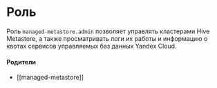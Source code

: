 # Роль

Роль `managed-metastore.admin` позволяет управлять кластерами Hive Metastore, а также просматривать логи их работы и информацию о квотах сервисов управляемых баз данных Yandex Cloud.


#### Родители

- [[managed-metastore]]

